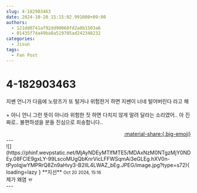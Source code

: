 ```yaml
---
slug: 4-182903463
date: 2024-10-20 15:15:02.991000+09:00
authors:
  - 121dd0741af92dd90060fd2a0b1503a6
  - 01435f74a49ba8a519705ad242348232
categories:
  - Jisun
tags:
  - Fan Post
---
```


# 4-182903463

<div class="post-container" markdown="1">
<div class="content-container md-sidebar__scrollwrap" markdown="1">

지쎈 언니가 다음에 노랑즈가 또 털거나 위험한거 하면 지쎈이 너네 털어버린다 라고 해<br><br>+ 아니 언니 그런 뜻이 아니라 위험한 짓 하면 다치지 않게 말려 달라는 소리였어.. 아 진짜로.. 불편하셨을 분들 진심으로 죄송합니다..

</div>
</div>

<div style="text-align: right;" markdown="1">
<a href="https://weverse.io/fromis9/fanpost/4-182903463" style="text-align: right;">:material-share:{.big-emoji}</a>
</div>
---

<div class="comments-container md-sidebar__scrollwrap" markdown="1">
<div class="comment" markdown="1">
<div class='id-container' markdown="1">
![](https://phinf.wevpstatic.net/MjAyNDEyMTlfMTE5/MDAxNzM0NTgzMjY0NDEy.08FClE9gxLY-99LscoMUgQbKnrVicLFFWSqmAi3eGLEg.hXV0n-tPyoIqjwYMPRrQ8Zn9aHvy3-B2llL4LWAZ_bEg.JPEG/image.jpg?type=s72){ loading=lazy }
**<span class="artist">지선</span>** <small>Oct 20 2024, 15:16</small><br>
</div>
<div class='comment-body' markdown="1">
제가 왜염 ㅠ
</div>
</div>
</div>
---
